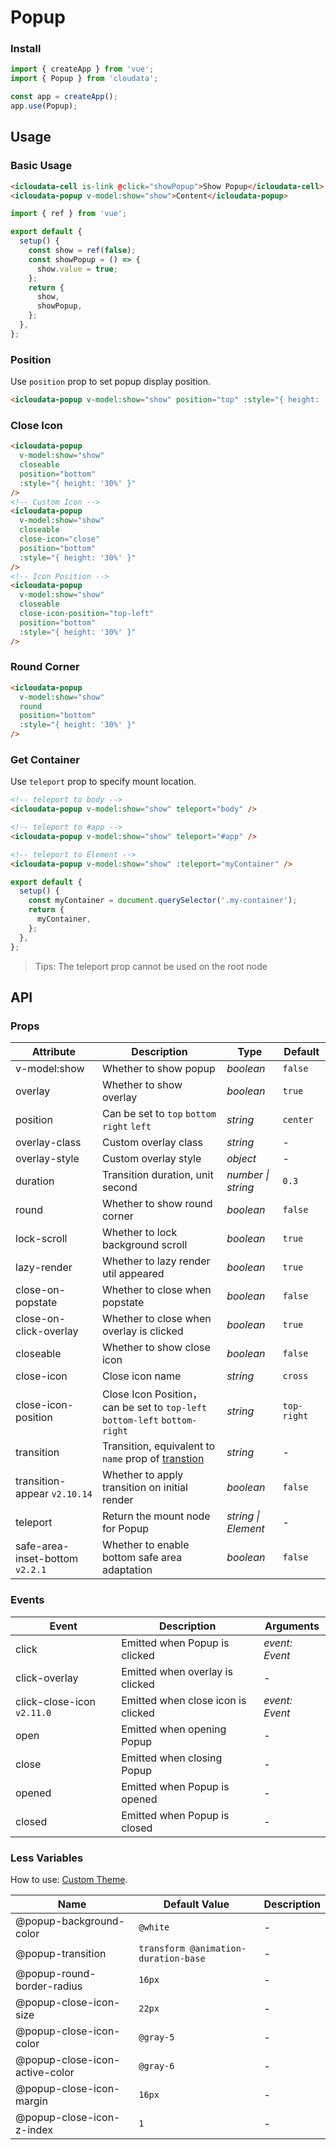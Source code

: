 # Popup

### Install

```js
import { createApp } from 'vue';
import { Popup } from 'cloudata';

const app = createApp();
app.use(Popup);
```

## Usage

### Basic Usage

```html
<icloudata-cell is-link @click="showPopup">Show Popup</icloudata-cell>
<icloudata-popup v-model:show="show">Content</icloudata-popup>
```

```js
import { ref } from 'vue';

export default {
  setup() {
    const show = ref(false);
    const showPopup = () => {
      show.value = true;
    };
    return {
      show,
      showPopup,
    };
  },
};
```

### Position

Use `position` prop to set popup display position.

```html
<icloudata-popup v-model:show="show" position="top" :style="{ height: '30%' }" />
```

### Close Icon

```html
<icloudata-popup
  v-model:show="show"
  closeable
  position="bottom"
  :style="{ height: '30%' }"
/>
<!-- Custom Icon -->
<icloudata-popup
  v-model:show="show"
  closeable
  close-icon="close"
  position="bottom"
  :style="{ height: '30%' }"
/>
<!-- Icon Position -->
<icloudata-popup
  v-model:show="show"
  closeable
  close-icon-position="top-left"
  position="bottom"
  :style="{ height: '30%' }"
/>
```

### Round Corner

```html
<icloudata-popup
  v-model:show="show"
  round
  position="bottom"
  :style="{ height: '30%' }"
/>
```

### Get Container

Use `teleport` prop to specify mount location.

```html
<!-- teleport to body -->
<icloudata-popup v-model:show="show" teleport="body" />

<!-- teleport to #app -->
<icloudata-popup v-model:show="show" teleport="#app" />

<!-- teleport to Element -->
<icloudata-popup v-model:show="show" :teleport="myContainer" />
```

```js
export default {
  setup() {
    const myContainer = document.querySelector('.my-container');
    return {
      myContainer,
    };
  },
};
```

> Tips: The teleport prop cannot be used on the root node

## API

### Props

| Attribute | Description | Type | Default |
| --- | --- | --- | --- |
| v-model:show | Whether to show popup | _boolean_ | `false` |
| overlay | Whether to show overlay | _boolean_ | `true` |
| position | Can be set to `top` `bottom` `right` `left` | _string_ | `center` |
| overlay-class | Custom overlay class | _string_ | - |
| overlay-style | Custom overlay style | _object_ | - |
| duration | Transition duration, unit second | _number \| string_ | `0.3` |
| round | Whether to show round corner | _boolean_ | `false` |
| lock-scroll | Whether to lock background scroll | _boolean_ | `true` |
| lazy-render | Whether to lazy render util appeared | _boolean_ | `true` |
| close-on-popstate | Whether to close when popstate | _boolean_ | `false` |
| close-on-click-overlay | Whether to close when overlay is clicked | _boolean_ | `true` |
| closeable | Whether to show close icon | _boolean_ | `false` |
| close-icon | Close icon name | _string_ | `cross` |
| close-icon-position | Close Icon Position，can be set to `top-left` `bottom-left` `bottom-right` | _string_ | `top-right` |
| transition | Transition, equivalent to `name` prop of [transtion](https://v3.vuejs.org/api/built-in-components.html#transition) | _string_ | - |
| transition-appear `v2.10.14` | Whether to apply transition on initial render | _boolean_ | `false` |
| teleport | Return the mount node for Popup | _string \| Element_ | - |
| safe-area-inset-bottom `v2.2.1` | Whether to enable bottom safe area adaptation | _boolean_ | `false` |

### Events

| Event | Description | Arguments |
| --- | --- | --- |
| click | Emitted when Popup is clicked | _event: Event_ |
| click-overlay | Emitted when overlay is clicked | - |
| click-close-icon `v2.11.0` | Emitted when close icon is clicked | _event: Event_ |
| open | Emitted when opening Popup | - |
| close | Emitted when closing Popup | - |
| opened | Emitted when Popup is opened | - |
| closed | Emitted when Popup is closed | - |

### Less Variables

How to use: [Custom Theme](#/en-US/theme).

| Name | Default Value | Description |
| --- | --- | --- |
| @popup-background-color | `@white` | - |
| @popup-transition | `transform @animation-duration-base` | - |
| @popup-round-border-radius | `16px` | - |
| @popup-close-icon-size | `22px` | - |
| @popup-close-icon-color | `@gray-5` | - |
| @popup-close-icon-active-color | `@gray-6` | - |
| @popup-close-icon-margin | `16px` | - |
| @popup-close-icon-z-index | `1` | - |
